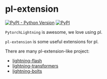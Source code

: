 # pl-extension

[![PyPI - Python Version](https://img.shields.io/pypi/pyversions/pl-extension)](https://pypi.org/project/pl-extension/) [![PyPI](https://img.shields.io/pypi/v/pl-extension)](https://pypi.org/project/pl-extension) 

`PytorchLightning` is awesome, we love using pl.

`pl-extension` is some useful extensions for pl.

There are many pl-extension-like project:

- [lightning-flash](https://github.com/PyTorchLightning/lightning-flash)
- [lightning-transformers](https://github.com/PyTorchLightning/lightning-transformers)
- [lightning-bolts](https://github.com/PyTorchLightning/lightning-bolts)
